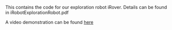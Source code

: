 This contains the code for our exploration robot iRover.
Details can be found in iRobotExplorationRobot.pdf

A video demonstration can be found [here](https://www.youtube.com/watch?v=LQLI4sQDyJw&feature=youtu.be)
